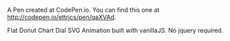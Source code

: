 A Pen created at CodePen.io. You can find this one at http://codepen.io/ettrics/pen/qaXVAd.

 Flat Donut Chart Dial SVG Animation built with vanillaJS. No jquery required.

